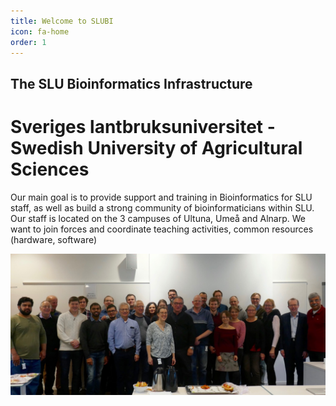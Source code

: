 ```yaml
---
title: Welcome to SLUBI
icon: fa-home
order: 1
---
```


## The SLU Bioinformatics Infrastructure
# Sveriges lantbruksuniversitet - Swedish University of Agricultural Sciences

Our main goal is to provide support and training in Bioinformatics for SLU staff, as well as build a strong community of bioinformaticians within SLU.
Our staff is located on the 3 campuses of Ultuna, Umeå and Alnarp.
We want to join forces and coordinate teaching activities, common resources (hardware, software)

![group_pic](assets/images/group_pic.jpeg)
